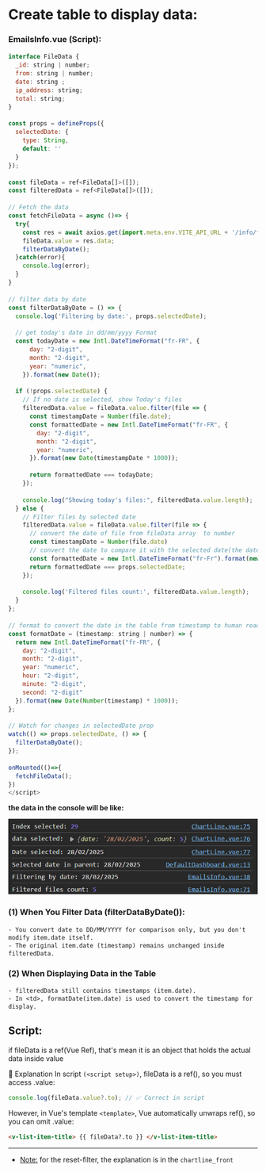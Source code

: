 # Create table to display data:
### EmailsInfo.vue (Script):
```js
interface FileData {
  _id: string | number;
  from: string | number;
  date: string ;
  ip_address: string;
  total: string;
}

const props = defineProps({
  selectedDate: {
    type: String,
    default: ''
  }
});

const fileData = ref<FileData[]>([]);
const filteredData = ref<FileData[]>([]);

// Fetch the data
const fetchFileData = async ()=> {
  try{
    const res = await axios.get(import.meta.env.VITE_API_URL + '/info/file-data')
    fileData.value = res.data;
    filterDataByDate();
  }catch(error){
    console.log(error);
  }
}

// filter data by date
const filterDataByDate = () => {
  console.log('Filtering by date:', props.selectedDate);

  // get today's date in dd/mm/yyyy Format
  const todayDate = new Intl.DateTimeFormat("fr-FR", {
      day: "2-digit",
      month: "2-digit",
      year: "numeric",
    }).format(new Date());
  
  if (!props.selectedDate) {
    // If no date is selected, show Today's files
    filteredData.value = fileData.value.filter(file => {
      const timestampDate = Number(file.date);
      const formattedDate = new Intl.DateTimeFormat("fr-FR", {
        day: "2-digit",
        month: "2-digit",
        year: "numeric",
      }).format(new Date(timestampDate * 1000));

      return formattedDate === todayDate;
    });

    console.log("Showing today's files:", filteredData.value.length);
  } else {    
    // Filter files by selected date
    filteredData.value = fileData.value.filter(file => {
      // convert the date of file from fileData array  to number 
      const timestampDate = Number(file.date)
      // convert the date to compare it with the selected date(the date will still be in timestamp)
      const formattedDate = new Intl.DateTimeFormat("fr-Fr").format(new Date(timestampDate*1000));
      return formattedDate === props.selectedDate;
    });
    
    console.log('Filtered files count:', filteredData.value.length);
  }
};

// format to convert the date in the table from timestamp to human readable
const formatDate = (timestamp: string | number) => {
  return new Intl.DateTimeFormat("fr-FR", {
    day: "2-digit",
    month: "2-digit",
    year: "numeric",
    hour: "2-digit",
    minute: "2-digit",
    second: "2-digit"
  }).format(new Date(Number(timestamp) * 1000));
};

// Watch for changes in selectedDate prop
watch(() => props.selectedDate, () => {
  filterDataByDate();
});

onMounted(()=>{
  fetchFileData();
})
</script>
```

**the data in the console will be like:**

![alt text](/images/image1.png)

### (1) When You Filter Data (filterDataByDate()):

    - You convert date to DD/MM/YYYY for comparison only, but you don't modify item.date itself.
    - The original item.date (timestamp) remains unchanged inside filteredData.

### (2) When Displaying Data in the Table
    - filteredData still contains timestamps (item.date).
    - In <td>, formatDate(item.date) is used to convert the timestamp for display.

## Script:
if fileData is a ref(Vue Ref), that's mean it is an object that holds the actual data inside value

📌 Explanation
In script `(<script setup>)`, fileData is a ref(), so you must access .value:

```ts
console.log(fileData.value?.to); // ✅ Correct in script
```
However, in Vue's template `<template>`, Vue automatically unwraps ref(), so you can omit .value:

```html
<v-list-item-title> {{ fileData?.to }} </v-list-item-title>
```

---

- <u>Note:</u> for the reset-filter, the explanation is in the ```chartline_front```